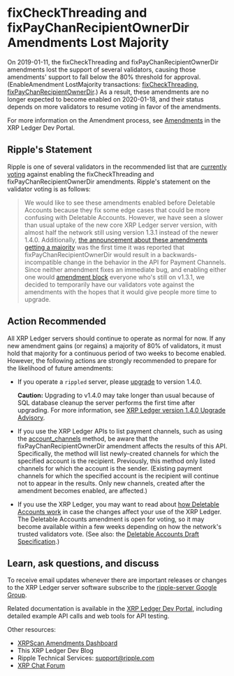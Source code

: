 # fixCheckThreading and fixPayChanRecipientOwnerDir Amendments Lost Majority

On 2019-01-11, the fixCheckThreading and fixPayChanRecipientOwnerDir amendments lost the support of several validators, causing those amendments' support to fall below the 80% threshold for approval. (EnableAmendment LostMajority transactions: [fixCheckThreading](https://xrpcharts.ripple.com/#/transactions/3D10E846B1DA4BA07FA79BA1C13F802DD587F842F3810D997224C3693B120F51), [fixPayChanRecipientOwnerDir](https://xrpcharts.ripple.com/#/transactions/C848F96FDB815623753F27E8B5C83F4E38CFC8F50B28307142A6DFAC946EF070).) As a result, these amendments are no longer expected to become enabled on 2020-01-18, and their status depends on more validators to resume voting in favor of the amendments.

For more information on the Amendment process, see [Amendments](https://xrpl.org/amendments.html) in the XRP Ledger Dev Portal.


## Ripple's Statement

Ripple is one of several validators in the recommended list that are [currently voting](https://xrpscan.com/amendment/621A0B264970359869E3C0363A899909AAB7A887C8B73519E4ECF952D33258A8) against enabling the fixCheckThreading and fixPayChanRecipientOwnerDir amendments. Ripple's statement on the validator voting is as follows:

> We would like to see these amendments enabled before Deletable Accounts because they fix some edge cases that could be more confusing with Deletable Accounts. However, we have seen a slower than usual uptake of the new core XRP Ledger server version, with almost half the network still using version 1.3.1 instead of the newer 1.4.0. Additionally, [the announcement about these amendments getting a majority](https://xrpl.org/blog/2020/fixcheckthreading-fixpaychanrecipientownerdir-expected.html) was the first time it was reported that fixPayChanRecipientOwnerDir would result in a backwards-incompatible change in the behavior in the API for Payment Channels. Since neither amendment fixes an immediate bug, and enabling either one would [amendment block](https://xrpl.org/amendments.html#amendment-blocked) everyone who's still on v1.3.1, we decided to temporarily have our validators vote against the amendments with the hopes that it would give people more time to upgrade.

## Action Recommended

All XRP Ledger servers should continue to operate as normal for now. If any new amendment gains (or regains) a majority of 80% of validators, it must hold that majority for a continuous period of two weeks to become enabled. However, the following actions are strongly recommended to prepare for the likelihood of future amendments:

- If you operate a `rippled` server, please [upgrade](https://xrpl.org/install-rippled.html) to version 1.4.0.

    **Caution:** Upgrading to v1.4.0 may take longer than usual because of SQL database cleanup the server performs the first time after upgrading. For more information, see [XRP Ledger version 1.4.0 Upgrade Advisory](https://xrpl.org/blog/2020/rippled-1.4.0-upgrade-advisory.html).

- If you use the XRP Ledger APIs to list payment channels, such as using the [account_channels](https://xrpl.org/account_channels.html) method, be aware that the fixPayChanRecipientOwnerDir amendment affects the results of this API. Specifically, the method will list newly-created channels for which the specified account is the recipient. Previously, this method only listed channels for which the account is the sender. (Existing payment channels for which the specified account is the recipient will continue not to appear in the results. Only new channels, created after the amendment becomes enabled, are affected.)

- If you use the XRP Ledger, you may want to read about [how Deletable Accounts work](https://xrpl.org/accounts.html#deletion-of-accounts) in case the changes affect your use of the XRP Ledger. The Deletable Accounts amendment is open for voting, so it may become available within a few weeks depending on how the network's trusted validators vote. (See also: the [Deletable Accounts Draft Specification](https://github.com/xrp-community/standards-drafts/issues/8).)

## Learn, ask questions, and discuss

To receive email updates whenever there are important releases or changes to the XRP Ledger server software subscribe to the [ripple-server Google Group](https://groups.google.com/forum/#!forum/ripple-server).

Related documentation is available in the [XRP Ledger Dev Portal](https://xrpl.org/), including detailed example API calls and web tools for API testing.

Other resources:

* [XRPScan Amendments Dashboard](https://xrpscan.com/amendments)
* This XRP Ledger Dev Blog
* Ripple Technical Services: <support@ripple.com>
* [XRP Chat Forum](http://www.xrpchat.com/)